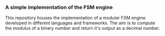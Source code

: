 ### A simple implementation of the FSM engine
This repository houses the implementation of a modular FSM engine developed in different languages and frameworks. The aim is to compute the modulus of a binary number and return it's output as a decimal number. 